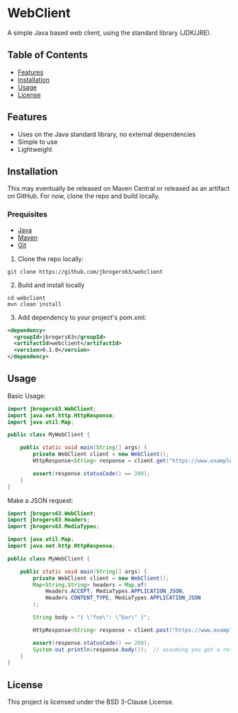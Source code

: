 # WebClient
A simple Java based web client, using the standard library (JDK/JRE).

## Table of Contents

- [Features](#features)
- [Installation](#installation)
- [Usage](#usage)
- [License](#license)

## Features

- Uses on the Java standard library, no external dependencies
- Simple to use
- Lightweight

## Installation

This may eventually be released on Maven Central or released as an artifact on GitHub. For now, clone the repo and build locally.

### Prequisites

- [Java](https://adoptium.net/)
- [Maven](https://maven.apache.org/)
- [Git](https://git-scm.com/)

1. Clone the repo locally:

```
git clone https://github.com/jbrogers63/webclient
```

2. Build and install locally
```
cd webclient
mvn clean install
```

3. Add dependency to your project's pom.xml:
```xml
<dependency>
  <groupId>jbrogers63</groupId>
  <artifactId>webclient</artifactId>
  <version>0.1.0</version>
</dependency>
```


## Usage

Basic Usage:
```java
import jbrogers63.WebClient;
import java.net.http.HttpResponse;
import java.util.Map;

public class MyWebClient {

    public static void main(String[] args) {
        private WebClient client = new WebClient();
        HttpResponse<String> response = client.get("https://www.example.org", Map.of());

        assert(response.statusCode() == 200);
    }
}
```

Make a JSON request:
```java
import jbrogers63.WebClient;
import jbrogers63.Headers;
import jbrogers63.MediaTypes;

import java.util.Map;
import java.net.http.HttpResponse;

public class MyWebClient {

    public static void main(String[] args) {
        private WebClient client = new WebClient();
        Map<String,String> headers = Map.of(
            Headers.ACCEPT, MediaTypes.APPLICATION_JSON,
            Headers.CONTENT_TYPE, MediaTypes.APPLICATION_JSON
        );

        String body = "{ \"foo\": \"bar\" }";

        HttpResponse<String> response = client.post("https://www.example.org", body, headers);

        assert(response.statusCode() == 200);
        System.out.println(response.body());  // assuming you get a response back...
    }
}
```


## License

This project is licensed under the BSD 3-Clause License.

